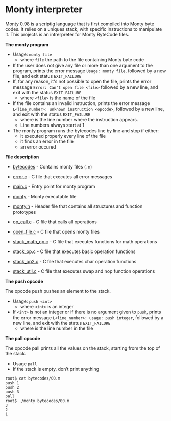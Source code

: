 # Monty interpreter

Monty 0.98 is a scriptig language that is first compiled into Monty byte codes. It relies on a uniques stack, with specific instructions to manipulate it. This projects is an intrerpreter for Monty ByteCode files.

**The monty program**

- Usage: `monty file`
  - where `file` the path to the file containing Monty byte code
- If the user does not give any  file or more than one argument to the program, prints the error message `Usage: monty file`, followed by a new file, and exit status `EXIT_FAILURE`
- If, for any reason, it's not possible to open the file, prints the error message `Error: Can't open file <file>` followed by a new line, and exit with the status `EXIT_FAILURE`
  - where `<file>` is the name of the file
- If the file contains an invalid instruction, prints the error message `L<line_number>: unknown instruction <opcode>`, followed by a new line, and exit with the status `EXIT_FAILURE`
  - where is the line number where the instruction appears.
  - Line numbers always start at 1
- The monty program runs the bytecodes line by line and stop if either:
  - it executed properly every line of the file
  - it finds an error in the file
  - an error occured

**File description**

- [bytecodes](https://github.com/KristiSeraj/monty/tree/main/bytecodes) - Contains monty files (`.m`) 

- [error.c](https://github.com/KristiSeraj/monty/blob/main/error.c) - C file that executes all error messages

- [main.c](https://github.com/KristiSeraj/monty/blob/main/main.c) - Entry point for monty program

- [monty](https://github.com/KristiSeraj/monty/blob/main/monty) - Monty executable file 

- [monty.h](https://github.com/KristiSeraj/monty/blob/main/monty.h) - Header file that contains all structures and function prototypes

- [op_call.c](https://github.com/KristiSeraj/monty/blob/main/op_call.c) - C file that calls all operations

- [open_file.c](https://github.com/KristiSeraj/monty/blob/main/open_file.c) - C file that opens monty files

- [stack_math_op.c](https://github.com/KristiSeraj/monty/blob/main/stack_math_op.c) -  C file that executes functions for math operations

- [stack_op.c](https://github.com/KristiSeraj/monty/blob/main/stack_op.c) - C file that executes basic operation functions

- [stack_op2.c](https://github.com/KristiSeraj/monty/blob/main/stack_op2.c) - C file that executes char operation functions

- [stack_util.c](https://github.com/KristiSeraj/monty/blob/main/stack_util.c) - C file that executes swap and nop function operations

**The push opcode**

The opcode push pushes an element to the stack.

- Usage: `push <int>`
  - where `<int>` is an integer
- If `<int>` is not an integer or if there is no argument given to `push`, prints the error message `L<line_number>: usage: push integer`, followed by a new line, and exit with the status `EXIT_FAILURE`
   - where is the line number in the file

**The pall opcode**

The opcode pall prints all the values on the stack, starting from the top of the stack.

- Usage `pall`
- If the stack is empty, don’t print anything

```
root$ cat bytecodes/00.m
push 1
push 2
push 3
pall
root$ ./monty bytecodes/00.m
3
2
1
```
